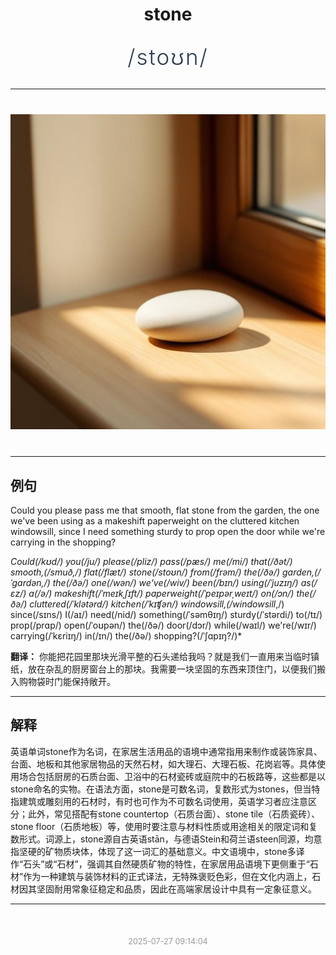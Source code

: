 <div align="center">

# stone

<div style="margin: 30px 0;">
<h1 style="font-size: 2.5em; font-weight: 300; letter-spacing: 2px; margin: 0; color: #2c3e50;">
/stoʊn/
</h1>
</div>

</div>

---

<div align="center" style="margin: 40px 0;">

![stone](images/stone.png)

</div>

---

## 例句

Could you please pass me that smooth, flat stone from the garden, the one we've been using as a makeshift paperweight on the cluttered kitchen windowsill, since I need something sturdy to prop open the door while we're carrying in the shopping?

*Could(/kʊd/) you(/ju/) please(/pliz/) pass(/pæs/) me(/mi/) that(/ðət/) smooth,(/smuð,/) flat(/flæt/) stone(/stoʊn/) from(/frəm/) the(/ðə/) garden,(/ˈgɑrdən,/) the(/ðə/) one(/wən/) we've(/wiv/) been(/bɪn/) using(/ˈjuzɪŋ/) as(/ɛz/) a(/ə/) makeshift(/ˈmeɪkˌʃɪft/) paperweight(/ˈpeɪpərˌweɪt/) on(/ɔn/) the(/ðə/) cluttered(/ˈklətərd/) kitchen(/ˈkɪʧən/) windowsill,(/windowsill*,/) since(/sɪns/) I(/aɪ/) need(/nid/) something(/ˈsəmθɪŋ/) sturdy(/ˈstərdi/) to(/tɪ/) prop(/prɑp/) open(/ˈoʊpən/) the(/ðə/) door(/dɔr/) while(/waɪl/) we're(/wɪr/) carrying(/ˈkɛriɪŋ/) in(/ɪn/) the(/ðə/) shopping?(/ˈʃɑpɪŋ?/)*

**翻译：** 你能把花园里那块光滑平整的石头递给我吗？就是我们一直用来当临时镇纸，放在杂乱的厨房窗台上的那块。我需要一块坚固的东西来顶住门，以便我们搬入购物袋时门能保持敞开。

---

## 解释

英语单词stone作为名词，在家居生活用品的语境中通常指用来制作或装饰家具、台面、地板和其他家居物品的天然石材，如大理石、大理石板、花岗岩等。具体使用场合包括厨房的石质台面、卫浴中的石材瓷砖或庭院中的石板路等，这些都是以stone命名的实物。在语法方面，stone是可数名词，复数形式为stones，但当特指建筑或雕刻用的石材时，有时也可作为不可数名词使用，英语学习者应注意区分；此外，常见搭配有stone countertop（石质台面）、stone tile（石质瓷砖）、stone floor（石质地板）等，使用时要注意与材料性质或用途相关的限定词和复数形式。词源上，stone源自古英语stān，与德语Stein和荷兰语steen同源，均意指坚硬的矿物质块体，体现了这一词汇的基础意义。中文语境中，stone多译作“石头”或“石材”，强调其自然硬质矿物的特性，在家居用品语境下更侧重于“石材”作为一种建筑与装饰材料的正式译法，无特殊褒贬色彩，但在文化内涵上，石材因其坚固耐用常象征稳定和品质，因此在高端家居设计中具有一定象征意义。


---

<div align="center" style="margin-top: 50px;">
<small style="color: #999; font-size: 0.9em;">2025-07-27 09:14:04</small>
</div>
